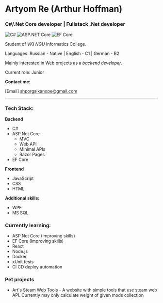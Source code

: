 # Artyom Re (Arthur Hoffman) 
### C#/.Net Core developer | Fullstack .Net developer
![C#](https://img.shields.io/badge/-C%23-239120?logo=c-sharp) 
![ASP.NET Core](https://img.shields.io/badge/-ASP.NET_Core-512BD4?logo=dotnet) 
![EF Core](https://img.shields.io/badge/-EF_Core-512BD4?logo=dotnet)

Student of *VKI NGU* Informatics College. 

Languages: Russian - Native | English - C1 | German - B2

Mainly interested in Web projects as a *backend developer*.

Current role: Junior

**Contact me:**

[Email] shporgalkanope@gmail.com

---
### Tech Stack:
**Backend**
- C#
- ASP.Net Core
  - MVC
  - Web API
  - Minimal APIs
  - Razor Pages
- EF Core

**Frontend**
- JavaScript
- CSS
- HTML
  
**Additional skills:**
- WPF
- MS SQL

### Currently learning:
- ASP.Net Core (Improving skills)
- EF Core (Improving skills)
- React
- Node.js
- Docker
- xUnit tests
- CI CD deploy automation

### Pet projects
- [Art's Steam Web Tools](https://github.com/Shporgalka-Nope/SteamWebTools.git) - A website with simple tools that use steam web API. Currently may only calculate weight of given mods collection
